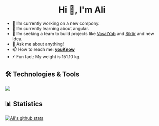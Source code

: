 <h1 align="center">Hi 👋, I'm Ali</h1>

- 🔭 I’m currently working on a new compony.
- 🌱 I’m currently learning about angular.
- 👯 I’m seeking a team to build projects like [VasatYab](https://vasatyab.vercel.app/) and [Siktir](https://siktir.fun) and new Idea.
- 💬 Ask me about anything!
- 📫 How to reach me: [**youKnow**](https://linktr.ee/alanfilm)
- ⚡ Fun fact: My weight is 151.10 kg.

## 🛠️ Technologies & Tools

![](https://img.shields.io/badge/Code-JavaScript-informational?style=flat&color=informational&logo=javascript)

## 📊 Statistics

[![Ali's github stats](https://github-readme-stats.vercel.app/api?username=AliTaheriMotlagh&show_icons=true&theme=transparent)](https://github.com/anuraghazra/github-readme-stats)
